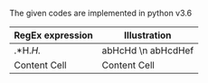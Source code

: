 The given codes are implemented in python v3.6

| RegEx expression| Illustration |
| ------------- | ------------- |
 .*H.*H.*  | abHcHd \n abHcdHef 
| Content Cell  | Content Cell  |
